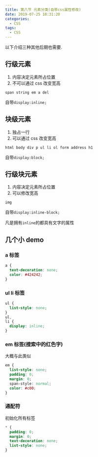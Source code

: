 ```yaml
---
title: 第八节 元素分类(自带css属性修改)
date: 2019-07-25 18:31:20
categories:
  - CSS
tags:
  - CSS
---
```


以下介绍三种其他后期也需要.

## 行级元素

1. 内容决定元素所占位置
2. 不可以通过 css 改变宽高

`span string em a del`

自带`display:inline;`

## 块级元素

1. 独占一行
2. 可以通过 css 改变宽高

`html body div p ul li ol form address h1`

自带`display:block;`

## 行级块元素

1. 内容决定元素所占位置
2. 可以修改宽高

`img`

自带`display:inline-block;`

<span color=#00BFFF >凡是拥有`inline`的都具有文字的属性</span>

## 几个小 demo

### a 标签

```css
a {
  text-decoration: none;
  color: #424242;
}
```

### ul li 标签

```css
ul {
  list-style: none;
}
ul,
li {
  display: inline;
}
```

### em 标签(搜索中的红色字)

大概与此类似

```css
em {
  list-style: none;
  padding: 0;
  margin: 0;
  span-style: normal;
  color: #c00;
}
```

### 通配符

初始化所有标签

```css
* {
  padding: 0;
  margin: 0;
  text-decoration: none;
  list-style: none;
}
```
